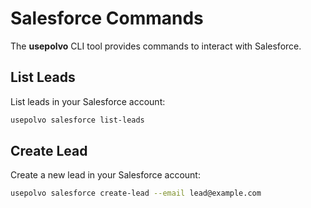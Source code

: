 # Salesforce Commands

The **usepolvo** CLI tool provides commands to interact with Salesforce.

## List Leads

List leads in your Salesforce account:

```bash
usepolvo salesforce list-leads
```

## Create Lead

Create a new lead in your Salesforce account:

```bash
usepolvo salesforce create-lead --email lead@example.com
```